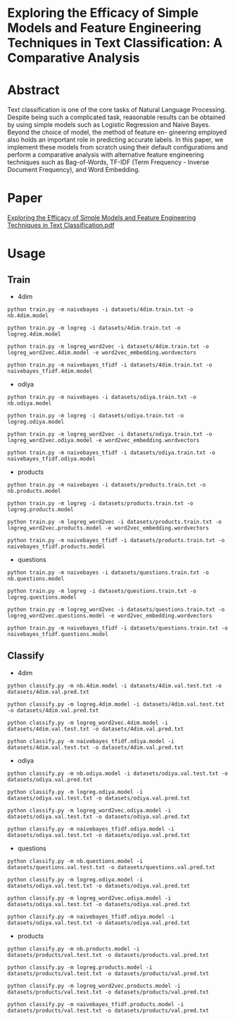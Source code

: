 # Exploring the Efficacy of Simple Models and Feature Engineering Techniques in Text Classification: A Comparative Analysis

# Abstract
Text classification is one of the core tasks of Natural Language Processing. Despite being such a complicated task, reasonable results can be obtained by using simple models such as Logistic Regression and Naive Bayes. Beyond the choice of model, the method of feature en- gineering employed also holds an important role in predicting accurate labels. In this paper, we implement these models from scratch using their default configurations and perform a comparative analysis with alternative feature engineering techniques such as Bag-of-Words, TF-IDF (Term Frequency - Inverse Document Frequency), and Word Embedding.

# Paper
[Exploring the Efficacy of Simple Models and Feature Engineering Techniques in Text Classification.pdf](https://github.com/DanielDaCosta/Text-Classification-Exploration/blob/main/Exploring%20the%20Efficacy%20of%20Simple%20Models%20and%20Feature%20Engineering%20Techniques%20in%20Text%20Classification.pdf)

# Usage
## Train
- 4dim
```
python train.py -m naivebayes -i datasets/4dim.train.txt -o nb.4dim.model

python train.py -m logreg -i datasets/4dim.train.txt -o logreg.4dim.model

python train.py -m logreg_word2vec -i datasets/4dim.train.txt -o logreg_word2vec.4dim.model -e word2vec_embedding.wordvectors

python train.py -m naivebayes_tfidf -i datasets/4dim.train.txt -o naivebayes_tfidf.4dim.model
```
- odiya
```
python train.py -m naivebayes -i datasets/odiya.train.txt -o nb.odiya.model

python train.py -m logreg -i datasets/odiya.train.txt -o logreg.odiya.model

python train.py -m logreg_word2vec -i datasets/odiya.train.txt -o logreg_word2vec.odiya.model -e word2vec_embedding.wordvectors

python train.py -m naivebayes_tfidf -i datasets/odiya.train.txt -o naivebayes_tfidf.odiya.model
```
- products
```
python train.py -m naivebayes -i datasets/products.train.txt -o nb.products.model

python train.py -m logreg -i datasets/products.train.txt -o logreg.products.model

python train.py -m logreg_word2vec -i datasets/products.train.txt -o logreg_word2vec.products.model -e word2vec_embedding.wordvectors

python train.py -m naivebayes_tfidf -i datasets/products.train.txt -o naivebayes_tfidf.products.model
```
- questions
```
python train.py -m naivebayes -i datasets/questions.train.txt -o nb.questions.model

python train.py -m logreg -i datasets/questions.train.txt -o logreg.questions.model

python train.py -m logreg_word2vec -i datasets/questions.train.txt -o logreg_word2vec.questions.model -e word2vec_embedding.wordvectors

python train.py -m naivebayes_tfidf -i datasets/questions.train.txt -o naivebayes_tfidf.questions.model
```
## Classify
- 4dim
```
python classify.py -m nb.4dim.model -i datasets/4dim.val.test.txt -o datasets/4dim.val.pred.txt

python classify.py -m logreg.4dim.model -i datasets/4dim.val.test.txt -o datasets/4dim.val.pred.txt

python classify.py -m logreg_word2vec.4dim.model -i datasets/4dim.val.test.txt -o datasets/4dim.val.pred.txt

python classify.py -m naivebayes_tfidf.odiya.model -i datasets/4dim.val.test.txt -o datasets/4dim.val.pred.txt

```
- odiya
```
python classify.py -m nb.odiya.model -i datasets/odiya.val.test.txt -o datasets/odiya.val.pred.txt

python classify.py -m logreg.odiya.model -i datasets/odiya.val.test.txt -o datasets/odiya.val.pred.txt

python classify.py -m logreg_word2vec.odiya.model -i datasets/odiya.val.test.txt -o datasets/odiya.val.pred.txt

python classify.py -m naivebayes_tfidf.odiya.model -i datasets/odiya.val.test.txt -o datasets/odiya.val.pred.txt
```
- questions
```
python classify.py -m nb.questions.model -i datasets/questions.val.test.txt -o datasets/questions.val.pred.txt

python classify.py -m logreg.odiya.model -i datasets/odiya.val.test.txt -o datasets/odiya.val.pred.txt

python classify.py -m logreg_word2vec.odiya.model -i datasets/odiya.val.test.txt -o datasets/odiya.val.pred.txt

python classify.py -m naivebayes_tfidf.odiya.model -i datasets/odiya.val.test.txt -o datasets/odiya.val.pred.txt
```

- products
```
python classify.py -m nb.products.model -i datasets/products/val.test.txt -o datasets/products.val.pred.txt

python classify.py -m logreg.products.model -i datasets/products/val.test.txt -o datasets/products/val.pred.txt

python classify.py -m logreg_word2vec.products.model -i datasets/products/val.test.txt -o datasets/products/val.pred.txt

python classify.py -m naivebayes_tfidf.products.model -i datasets/products/val.test.txt -o datasets/products/val.pred.txt
```
